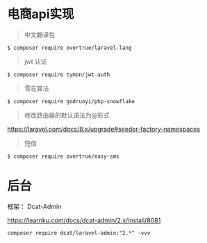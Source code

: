 # 电商api实现

> 中文翻译包
```shell
$ composer require overtrue/laravel-lang
```

> jwt 认证
```shell
$ composer require tymon/jwt-auth
```

> 雪花算法
```shell
$ composer require godruoyi/php-snowflake
```

> 修改路由器的默认语法为@形式

https://laravel.com/docs/8.x/upgrade#seeder-factory-namespaces

> 短信
```shell
$ composer require overtrue/easy-sms
```

# 后台

框架： Dcat-Admin

https://learnku.com/docs/dcat-admin/2.x/install/8081

```shell
composer require dcat/laravel-admin:"2.*" -vvv
```
